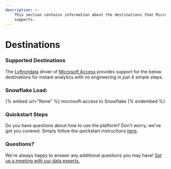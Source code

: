 ```yaml
---
description: >-
    This section contains information about the destinations that Microsoft Access
    supports.
---
```


# Destinations

### Supported Destinations

The [Lyftrondata](https://www.lyftrondata.com/) driver of [Microsoft Access](None) provides support for the below destinations for instant analytics with no engineering in just 4 simple steps.

### Snowflake Load:

{% embed url="None" %}
microsoft-access to Snowflake
{% endembed %}

### Quickstart Steps

Do you have questions about how to use the platform? Don't worry; we've got you covered. Simply follow the quickstart instructions [here](README.md).

### Questions? <a href="#questions" id="questions"></a>

We're always happy to answer any additional questions you may have! [Set up a meeting with our data experts.](https://www.lyftrondata.com/book-a-meeting/)
